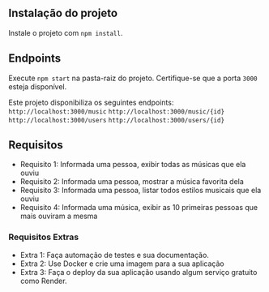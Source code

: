 ## Instalação do projeto

Instale o projeto com `npm install`.

## Endpoints

Execute `npm start` na pasta-raiz do projeto. Certifique-se que a porta `3000` esteja disponível.

Este projeto disponibiliza os seguintes endpoints:
`http://localhost:3000/music`
`http://localhost:3000/music/{id}`
`http://localhost:3000/users`
`http://localhost:3000/users/{id}`

## Requisitos

* Requisito 1: Informada uma pessoa, exibir todas as músicas que ela ouviu
* Requisito 2: Informada uma pessoa, mostrar a música favorita dela
* Requisito 3: Informada uma pessoa, listar todos estilos musicais que ela ouviu
* Requisito 4: Informada uma música, exibir as 10 primeiras pessoas que mais ouviram a mesma

### Requisitos Extras

* Extra 1: Faça automação de testes e sua documentação.
* Extra 2: Use Docker e crie uma imagem para a sua aplicação
* Extra 3: Faça o deploy da sua aplicação usando algum serviço gratuito como Render.